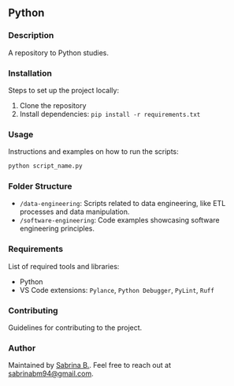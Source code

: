 ## Python

### Description

A repository to Python studies.

### Installation

Steps to set up the project locally:

1. Clone the repository
2. Install dependencies: `pip install -r requirements.txt`

### Usage

Instructions and examples on how to run the scripts:

```bash
python script_name.py
```

### Folder Structure

- `/data-engineering`: Scripts related to data engineering, like ETL processes and data manipulation.
- `/software-engineering`: Code examples showcasing software engineering principles.

### Requirements

List of required tools and libraries:

- Python
- VS Code extensions: `Pylance`, `Python Debugger`, `PyLint`, `Ruff`

### Contributing

Guidelines for contributing to the project.

### Author

Maintained by [Sabrina B.](https://github.com/sabrinabm94/about/blob/main/README.md).
Feel free to reach out at <sabrinabm94@gmail.com>.
